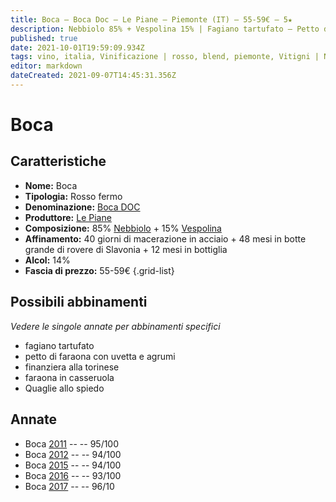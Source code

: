 ```yaml
---
title: Boca – Boca Doc – Le Piane – Piemonte (IT) – 55-59€ – 5★
description: Nebbiolo 85% + Vespolina 15% | Fagiano tartufato – Petto di faraona con uvetta e agrumi – Finanziera alla torinese – Faraona in casseruola – Quaglie allo spiedo
published: true
date: 2021-10-01T19:59:09.934Z
tags: vino, italia, Vinificazione | rosso, blend, piemonte, Vitigni | Nebbiolo, Valutazioni | 5 stelle, fagiano tartufato, vespolina, petto di faraona con uvetta e agrumi, finanziera alla torinese, faraona in casseruola, Quaglie allo spiedo, Prezzi | 55-59€
editor: markdown
dateCreated: 2021-09-07T14:45:31.356Z
---
```


 # Boca

## Caratteristiche
- **Nome:** Boca
- **Tipologia:** Rosso fermo
- **Denominazione:** [Boca DOC](/denominazioni/Italia/Piemonte/DOC/Boca) 
- **Produttore:** [Le Piane](/produttori/Italia/Piemonte/Le-Piane)
- **Composizione:** 85% [Nebbiolo](/vitigni/Italia/bacca-nera/nebbiolo) + 15% [Vespolina](/vitigni/Italia/bacca-nera/vespolina)
- **Affinamento:** 40 giorni di macerazione in acciaio + 48 mesi in botte grande di rovere di Slavonia + 12 mesi in bottiglia
- **Alcol:** 14%
- **Fascia di prezzo:** 55-59€
{.grid-list}



## Possibili abbinamenti
*Vedere le singole annate per abbinamenti specifici*

- fagiano tartufato
- petto di faraona con uvetta e agrumi
- finanziera alla torinese
- faraona in casseruola
- Quaglie allo spiedo

## Annate
- Boca [2011](vini/Italia/Piemonte/Le-Piane/Boca/2011) -- <span class="star-5"></span> -- 95/100
- Boca [2012](vini/Italia/Piemonte/Le-Piane/Boca/2012) -- <span class="star-5"></span> -- 94/100 
- Boca [2015](vini/Italia/Piemonte/Le-Piane/Boca/2015) -- <span class="star-5"></span> -- 94/100
- Boca [2016](vini/Italia/Piemonte/Le-Piane/Boca/2016) -- <span class="star-5"></span> -- 93/100
- Boca [2017](vini/Italia/Piemonte/Le-Piane/Boca/2017) -- <span class="star-5"></span> -- 96/10